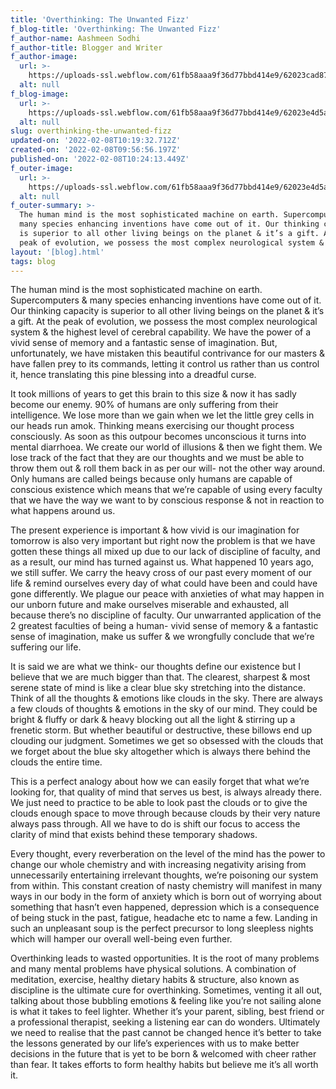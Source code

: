 ```yaml
---
title: 'Overthinking: The Unwanted Fizz'
f_blog-title: 'Overthinking: The Unwanted Fizz'
f_author-name: Aashmeen Sodhi
f_author-title: Blogger and Writer
f_author-image:
  url: >-
    https://uploads-ssl.webflow.com/61fb58aaa9f36d77bbd414e9/62023cad873d4d188ad00450_vslide14.png
  alt: null
f_blog-image:
  url: >-
    https://uploads-ssl.webflow.com/61fb58aaa9f36d77bbd414e9/62023e4d5a5010691fcba694_overthing_header.jpg
  alt: null
slug: overthinking-the-unwanted-fizz
updated-on: '2022-02-08T10:19:32.712Z'
created-on: '2022-02-08T09:56:56.197Z'
published-on: '2022-02-08T10:24:13.449Z'
f_outer-image:
  url: >-
    https://uploads-ssl.webflow.com/61fb58aaa9f36d77bbd414e9/62023e4d5a5010691fcba694_overthing_header.jpg
  alt: null
f_outer-summary: >-
  The human mind is the most sophisticated machine on earth. Supercomputers &
  many species enhancing inventions have come out of it. Our thinking capacity
  is superior to all other living beings on the planet & it’s a gift. At the
  peak of evolution, we possess the most complex neurological system & the
layout: '[blog].html'
tags: blog
---
```


The human mind is the most sophisticated machine on earth. Supercomputers & many species enhancing inventions have come out of it. Our thinking capacity is superior to all other living beings on the planet & it’s a gift. At the peak of evolution, we possess the most complex neurological system & the highest level of cerebral capability. We have the power of a vivid sense of memory and a fantastic sense of imagination. But, unfortunately, we have mistaken this beautiful contrivance for our masters & have fallen prey to its commands, letting it control us rather than us control it, hence translating this pine blessing into a dreadful curse.

  

It took millions of years to get this brain to this size & now it has sadly become our enemy. 90% of humans are only suffering from their intelligence. We lose more than we gain when we let the little grey cells in our heads run amok. Thinking means exercising our thought process consciously. As soon as this outpour becomes unconscious it turns into mental diarrhoea. We create our world of illusions & then we fight them. We lose track of the fact that they are our thoughts and we must be able to throw them out & roll them back in as per our will- not the other way around. Only humans are called beings because only humans are capable of conscious existence which means that we’re capable of using every faculty that we have the way we want to by conscious response & not in reaction to what happens around us.

  

The present experience is important & how vivid is our imagination for tomorrow is also very important but right now the problem is that we have gotten these things all mixed up due to our lack of discipline of faculty, and as a result, our mind has turned against us. What happened 10 years ago, we still suffer. We carry the heavy cross of our past every moment of our life & remind ourselves every day of what could have been and could have gone differently. We plague our peace with anxieties of what may happen in our unborn future and make ourselves miserable and exhausted, all because there’s no discipline of faculty. Our unwarranted application of the 2 greatest faculties of being a human- vivid sense of memory & a fantastic sense of imagination, make us suffer & we wrongfully conclude that we’re suffering our life.

  

It is said we are what we think- our thoughts define our existence but I believe that we are much bigger than that. The clearest, sharpest & most serene state of mind is like a clear blue sky stretching into the distance. Think of all the thoughts & emotions like clouds in the sky. There are always a few clouds of thoughts & emotions in the sky of our mind. They could be bright & fluffy or dark & heavy blocking out all the light & stirring up a frenetic storm. But whether beautiful or destructive, these billows end up clouding our judgment. Sometimes we get so obsessed with the clouds that we forget about the blue sky altogether which is always there behind the clouds the entire time.

  

This is a perfect analogy about how we can easily forget that what we’re looking for, that quality of mind that serves us best, is always already there. We just need to practice to be able to look past the clouds or to give the clouds enough space to move through because clouds by their very nature always pass through. All we have to do is shift our focus to access the clarity of mind that exists behind these temporary shadows.

  

Every thought, every reverberation on the level of the mind has the power to change our whole chemistry and with increasing negativity arising from unnecessarily entertaining irrelevant thoughts, we’re poisoning our system from within. This constant creation of nasty chemistry will manifest in many ways in our body in the form of anxiety which is born out of worrying about something that hasn’t even happened, depression which is a consequence of being stuck in the past, fatigue, headache etc to name a few. Landing in such an unpleasant soup is the perfect precursor to long sleepless nights which will hamper our overall well-being even further.

  

Overthinking leads to wasted opportunities. It is the root of many problems and many mental problems have physical solutions. A combination of meditation, exercise, healthy dietary habits & structure, also known as discipline is the ultimate cure for overthinking. Sometimes, venting it all out, talking about those bubbling emotions & feeling like you’re not sailing alone is what it takes to feel lighter. Whether it’s your parent, sibling, best friend or a professional therapist, seeking a listening ear can do wonders. Ultimately we need to realise that the past cannot be changed hence it’s better to take the lessons generated by our life’s experiences with us to make better decisions in the future that is yet to be born & welcomed with cheer rather than fear. It takes efforts to form healthy habits but believe me it’s all worth it.
